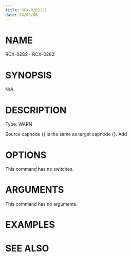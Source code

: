 ```yaml
---
title: RCX-0282(2)
date: 24/09/08
---
```


# NAME

RCX-0282 - RCX-0282

# SYNOPSIS

N/A.

# DESCRIPTION

Type: WARN

Source capnode {} is the same as target capnode {}. Add

# OPTIONS

This command has no switches.

# ARGUMENTS

This command has no arguments.

# EXAMPLES

# SEE ALSO
